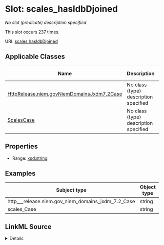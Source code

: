

# Slot: scales_hasIdbDjoined


_No slot (predicate) description specified_






This slot occurs 237 times.


URI: [scales:hasIdbDjoined](http://schemas.scales-okn.org/rdf/scales#hasIdbDjoined)



<!-- no inheritance hierarchy -->





## Applicable Classes

| Name | Description | Modifies Slot |
| --- | --- | --- |
| [HttpRelease.niem.govNiemDomainsJxdm7.2Case](../classes/HttpRelease.niem.govNiemDomainsJxdm7.2Case.md) | No class (type) description specified |  yes  |
| [ScalesCase](../classes/ScalesCase.md) | No class (type) description specified |  yes  |







## Properties

* Range: [xsd:string](http://www.w3.org/2001/XMLSchema#string)






## Examples

| Subject type | Object type | Example subject | Example object | Occurrences |
| --- | --- | --- | --- | --- |
| http___release.niem.gov_niem_domains_jxdm_7.2_Case | string | scales:/CaseCivil | 01/02/2017 | 237 |
| scales_Case | string | scales:/CaseCivil | 01/02/2017 | 237 |




## LinkML Source

<details>

```yaml
name: scales_hasIdbDjoined
annotations:
  count:
    tag: count
    value: 237
description: No slot (predicate) description specified
examples:
- object:
    example_object: 01/02/2017
    example_object_type: string
    example_predicate: scales:hasIdbDjoined
    example_subject: scales:/CaseCivil
    example_subject_type: http___release.niem.gov_niem_domains_jxdm_7.2_Case
- object:
    example_object: 01/02/2017
    example_object_type: string
    example_predicate: scales:hasIdbDjoined
    example_subject: scales:/CaseCivil
    example_subject_type: scales_Case
from_schema: scales-kg
rank: 1000
slot_uri: scales:hasIdbDjoined
alias: scales_hasIdbDjoined
domain_of:
- http___release.niem.gov_niem_domains_jxdm_7.2_Case
- scales_Case
range: string

```
</details>